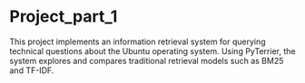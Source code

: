 # Project_part_1
This project implements an information retrieval system for querying technical questions about the Ubuntu operating system. Using PyTerrier, the system explores and compares traditional retrieval models such as BM25 and TF-IDF.
